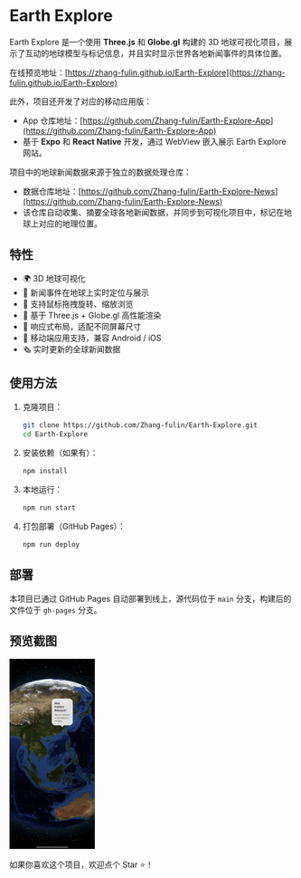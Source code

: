 # Earth Explore

Earth Explore 是一个使用 **Three.js** 和 **Globe.gl** 构建的 3D 地球可视化项目，展示了互动的地球模型与标记信息，并且实时显示世界各地新闻事件的具体位置。

在线预览地址：[https://zhang-fulin.github.io/Earth-Explore](https://zhang-fulin.github.io/Earth-Explore)

此外，项目还开发了对应的移动应用版：
- App 仓库地址：[https://github.com/Zhang-fulin/Earth-Explore-App](https://github.com/Zhang-fulin/Earth-Explore-App)
- 基于 **Expo** 和 **React Native** 开发，通过 WebView 嵌入展示 Earth Explore 网站。

项目中的地球新闻数据来源于独立的数据处理仓库：
- 数据仓库地址：[https://github.com/Zhang-fulin/Earth-Explore-News](https://github.com/Zhang-fulin/Earth-Explore-News)
- 该仓库自动收集、摘要全球各地新闻数据，并同步到可视化项目中，标记在地球上对应的地理位置。

## 特性

- 🌍 3D 地球可视化
- 📌 新闻事件在地球上实时定位与展示
- 🚀 支持鼠标拖拽旋转、缩放浏览
- 🌟 基于 Three.js + Globe.gl 高性能渲染
- 🧩 响应式布局，适配不同屏幕尺寸
- 📱 移动端应用支持，兼容 Android / iOS
- 🗞️ 实时更新的全球新闻数据

## 使用方法

1. 克隆项目：

   ```bash
   git clone https://github.com/Zhang-fulin/Earth-Explore.git
   cd Earth-Explore
   ```

2. 安装依赖（如果有）：

   ```bash
   npm install
   ```

3. 本地运行：

   ```bash
   npm run start
   ```

4. 打包部署（GitHub Pages）：

   ```bash
   npm run deploy
   ```

## 部署

本项目已通过 GitHub Pages 自动部署到线上，源代码位于 `main` 分支，构建后的文件位于 `gh-pages` 分支。

## 预览截图

<img src="微信图片_20250429031129.jpg" alt="alt text" width="30%">

如果你喜欢这个项目，欢迎点个 Star ⭐！
